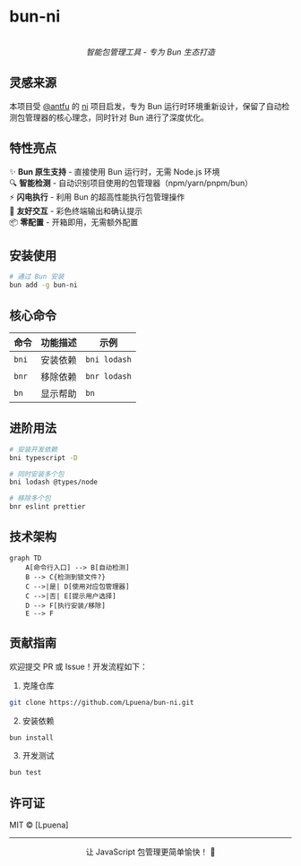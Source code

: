 # bun-ni

<p align="center">
  <br>
  <em>智能包管理工具 - 专为 Bun 生态打造</em>
</p>

## 灵感来源

本项目受 [@antfu](https://github.com/antfu) 的 [ni](https://github.com/antfu/ni) 项目启发，专为 Bun 运行时环境重新设计，保留了自动检测包管理器的核心理念，同时针对 Bun 进行了深度优化。

## 特性亮点

✨ **Bun 原生支持** - 直接使用 Bun 运行时，无需 Node.js 环境  
🔍 **智能检测** - 自动识别项目使用的包管理器（npm/yarn/pnpm/bun）  
⚡ **闪电执行** - 利用 Bun 的超高性能执行包管理操作  
🎨 **友好交互** - 彩色终端输出和确认提示  
📦 **零配置** - 开箱即用，无需额外配置  

## 安装使用

```bash
# 通过 Bun 安装
bun add -g bun-ni
```

## 核心命令

| 命令 | 功能描述 | 示例 |
|------|----------|------|
| `bni` | 安装依赖 | `bni lodash` |
| `bnr` | 移除依赖 | `bnr lodash` |
| `bn`  | 显示帮助 | `bn` |

## 进阶用法

```bash
# 安装开发依赖
bni typescript -D

# 同时安装多个包
bni lodash @types/node

# 移除多个包
bnr eslint prettier
```

## 技术架构

```mermaid
graph TD
    A[命令行入口] --> B[自动检测]
    B --> C{检测到锁文件?}
    C -->|是| D[使用对应包管理器]
    C -->|否| E[提示用户选择]
    D --> F[执行安装/移除]
    E --> F
```

## 贡献指南

欢迎提交 PR 或 Issue！开发流程如下：

1. 克隆仓库
```bash
git clone https://github.com/Lpuena/bun-ni.git
```
2. 安装依赖
```bash
bun install
```
3. 开发测试
```bash
bun test
```

## 许可证

MIT © [Lpuena]

---

<p align="center">
让 JavaScript 包管理更简单愉快！ 🎉
</p>